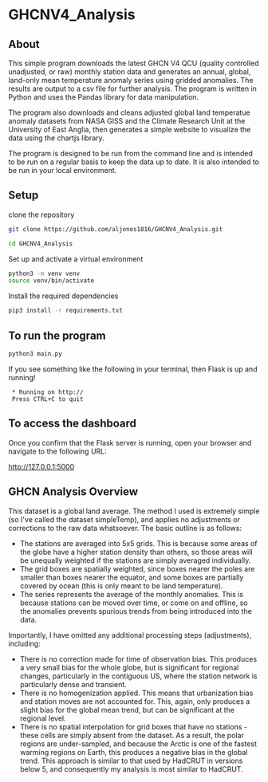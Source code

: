 # GHCNV4_Analysis

## About

This simple program downloads the latest GHCN V4 QCU (quality controlled unadjusted, or raw) monthly station data and generates an annual, global, land-only mean temperature anomaly series using gridded anomalies. The results are output to a csv file for further analysis. The program is written in Python and uses the Pandas library for data manipulation.

The program also downloads and cleans adjusted global land temperatue anomaly datasets from NASA GISS and the Climate Research Unit at the University of East Anglia, then generates a simple website to visualize the data using the chartjs library.

The program is designed to be run from the command line and is intended to be run on a regular basis to keep the data up to date. It is also intended to be run in your local environment.

## Setup

clone the repository

```bash
git clone https://github.com/aljones1816/GHCNV4_Analysis.git

cd GHCNV4_Analysis
```

Set up and activate a virtual environment

```bash
python3 -m venv venv
source venv/bin/activate
```

Install the required dependencies

```bash
pip3 install -r requirements.txt
```

## To run the program

```bash
python3 main.py
```

If you see something like the following in your terminal, then Flask is up and running!

```shell
 * Running on http://
 Press CTRL+C to quit
```

## To access the dashboard

Once you confirm that the Flask server is running, open your browser and navigate to the following URL:

http://127.0.0.1:5000

## GHCN Analysis Overview

This dataset is a global land average. The method I used is extremely simple (so I've called the dataset simpleTemp), and applies no adjustments or corrections to the raw data whatsoever. The basic outline is as follows:

- The stations are averaged into 5x5 grids. This is because some areas of the globe have a higher station density than others, so those areas will be unequally weighted if the stations are simply averaged individually.
- The grid boxes are spatially weighted, since boxes nearer the poles are smaller than boxes nearer the equator, and some boxes are partially covered by ocean (this is only meant to be land temperature).
- The series represents the average of the monthly anomalies. This is because stations can be moved over time, or come on and offline, so the anomalies prevents spurious trends from being introduced into the data.

Importantly, I have omitted any additional processing steps (adjustments), including:

- There is no correction made for time of observation bias. This produces a very small bias for the whole globe, but is significant for regional changes, particularly in the contiguous US, where the station network is particularly dense and transient.
- There is no homogenization applied. This means that urbanization bias and station moves are not accounted for. This, again, only produces a slight bias for the global mean trend, but can be significant at the regional level.
- There is no spatial interpolation for grid boxes that have no stations - these cells are simply absent from the dataset. As a result, the polar regions are under-sampled, and because the Arctic is one of the fastest warming regions on Earth, this produces a negative bias in the global trend. This approach is similar to that used by HadCRUT in versions below 5, and consequently my analysis is most similar to HadCRUT.
